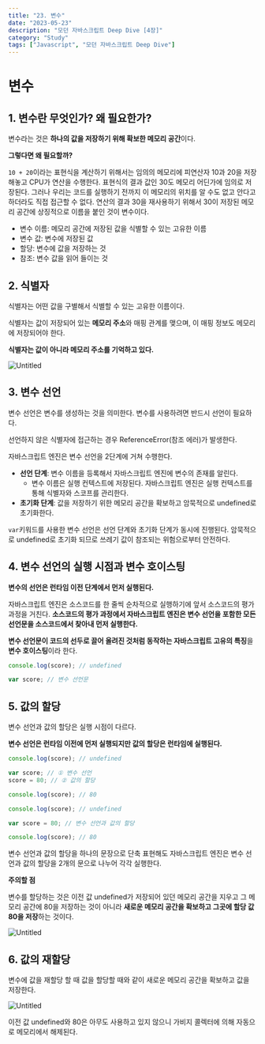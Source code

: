 ```yaml
---
title: "23. 변수"
date: "2023-05-23"
description: "모던 자바스크립트 Deep Dive [4장]"
category: "Study"
tags: ["Javascript", "모던 자바스크립트 Deep Dive"]
---
```


# 변수

## 1. 변수란 무엇인가? 왜 필요한가?

변수라는 것은 **하나의 값을 저장하기 위해 확보한 메모리 공간**이다.

**그렇다면 왜 필요할까?**

`10 + 20`이라는 표현식을 계산하기 위해서는 임의의 메모리에 피연산자 10과 20을 저장해놓고 CPU가 연산을 수행한다. 표현식의 결과 값인 30도 메모리 어딘가에 임의로 저장된다. 그러나 우리는 코드를 실행하기 전까지 이 메모리의 위치를 알 수도 없고 안다고 하더라도 직접 접근할 수 없다. 연산의 결과 30을 재사용하기 위해서 30이 저장된 메모리 공간에 상징적으로 이름을 붙인 것이 변수이다.

- 변수 이름: 메모리 공간에 저장된 값을 식별할 수 있는 고유한 이름
- 변수 값: 변수에 저장된 값
- 할당: 변수에 값을 저장하는 것
- 참조: 변수 값을 읽어 들이는 것

## 2. 식별자

식별자는 어떤 값을 구별해서 식별할 수 있는 고유한 이름이다.

식별자는 값이 저장되어 있는 **메모리 주소**와 매핑 관계를 맺으며, 이 매핑 정보도 메모리에 저장되어야 한다.

**식별자는 값이 아니라 메모리 주소를 기억하고 있다.**

![Untitled](./images/var1.png)

## 3. 변수 선언

변수 선언은 변수를 생성하는 것을 의미한다. 변수를 사용하려면 반드시 선언이 필요하다.

선언하지 않은 식별자에 접근하는 경우 ReferenceError(참조 에러)가 발생한다.

자바스크립트 엔진은 변수 선언을 2단계에 거쳐 수행한다.

- **선언 단계**: 변수 이름을 등록해서 자바스크립트 엔진에 변수의 존재를 알린다.
  - 변수 이름은 실행 컨텍스트에 저장된다. 자바스크립트 엔진은 실행 컨텍스트를 통해 식별자와 스코프를 관리한다.
- **초기화 단계**: 값을 저장하기 위한 메모리 공간을 확보하고 암묵적으로 undefined로 초기화한다.

`var`키워드를 사용한 변수 선언은 선언 단계와 초기화 단계가 동시에 진행된다. 암묵적으로 undefined로 초기화 되므로 쓰레기 값이 참조되는 위험으로부터 안전하다.

## 4. 변수 선언의 실행 시점과 변수 호이스팅

**변수의 선언은 런타임 이전 단계에서 먼저 실행된다.**

자바스크립트 엔진은 소스코드를 한 줄씩 순차적으로 실행하기에 앞서 소스코드의 평가 과정을 거친다. **소스코드의 평가 과정에서 자바스크립트 엔진은 변수 선언을 포함한 모든 선언문을 소스코드에서 찾아내 먼저 실행한다.**

**변수 선언문이 코드의 선두로 끌어 올려진 것처럼 동작하는 자바스크립트 고유의 특징**을 **변수 호이스팅**이라 한다.

```jsx
console.log(score); // undefined

var score; // 변수 선언문
```

## 5. 값의 할당

변수 선언과 값의 할당은 실행 시점이 다르다.

**변수 선언은 런타임 이전에 먼저 실행되지만 값의 할당은 런타임에 실행된다.**

```jsx
console.log(score); // undefined

var score; // ① 변수 선언
score = 80; // ② 값의 할당

console.log(score); // 80
```

```jsx
console.log(score); // undefined

var score = 80; // 변수 선언과 값의 할당

console.log(score); // 80
```

변수 선언과 값의 할당을 하나의 문장으로 단축 표현해도 자바스크립트 엔진은 변수 선언과 값의 할당을 2개의 문으로 나누어 각각 실행한다.

**주의할 점**

변수를 할당하는 것은 이전 값 undefined가 저장되어 있던 메모리 공간을 지우고 그 메모리 공간에 80을 저장하는 것이 아니라 **새로운 메모리 공간을 확보하고 그곳에 할당 값 80을 저장**하는 것이다.

![Untitled](./images/var2.png)

## 6. 값의 재할당

변수에 값을 재할당 할 때 값을 할당할 때와 같이 새로운 메모리 공간을 확보하고 값을 저장한다.

![Untitled](./images/var3.png)

이전 값 undefined와 80은 아무도 사용하고 있지 않으니 가비지 콜렉터에 의해 자동으로 메모리에서 해제된다.
